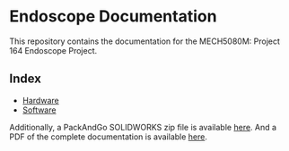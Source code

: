 # Endoscope Documentation

This repository contains the documentation for the MECH5080M: Project 164 Endoscope Project.

## Index
- [Hardware](hardware.md)
- [Software](software.md)

Additionally, a PackAndGo SOLIDWORKS zip file is available [here](END-001-1-Assembly.zip).
And a PDF of the complete documentation is available [here](docs.pdf).
